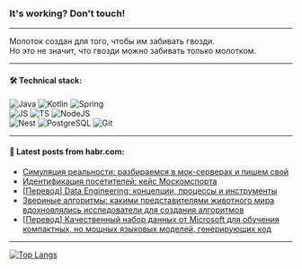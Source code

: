 ### It's working? Don't touch!

---
Молоток создан для того, чтобы им забивать гвозди. <br>
Но это не значит, что гвозди можно забивать только молотком.

---

#### 🛠️ Technical stack:

![Java](https://img.shields.io/badge/Java-informational?logo=Oracle&style=flat&logoColor=white&color=FF4500)
![Kotlin](https://img.shields.io/badge/Kotlin-informational?logo=Kotlin&style=flat&logoColor=white&color=774D97)
![Spring](https://img.shields.io/badge/SpringBoot-informational?logo=SpringBoot&style=flat&logoColor=white&color=6DB33F) <br>
![JS](https://img.shields.io/badge/JS-informational?logo=javaScript&style=flat&logoColor=black&color=F7Df1E)
![TS](https://img.shields.io/badge/TypeScript-informational?logo=typeScript&style=flat&logoColor=black&color=0667A8)
![NodeJS](https://img.shields.io/badge/NodeJS-informational?logo=node.js&style=flat&logoColor=white&color=70A760) <br>
![Nest](https://img.shields.io/badge/NestJS-informational?logo=NestJS&style=flat&logoColor=white&color=E0234E)
![PostgreSQL](https://img.shields.io/badge/PostgreSQL-informational?logo=PostgreSQL&style=flat&logoColor=white&color=DAA520)
![Git](https://img.shields.io/badge/Git-informational?logo=git&style=flat&logoColor=white&color=778899)

___

#### 💬 Latest posts from habr.com:

<!-- BLOG-POST-LIST:START -->
- [Симуляция реальности: разбираемся в мок-серверах и пишем свой](https://habr.com/ru/companies/alfa/articles/749890/?utm_source=habrahabr&utm_medium=rss&utm_campaign=749890)
- [Идентификация посетителей: кейс Москомспорта](https://habr.com/ru/companies/perco/articles/749952/?utm_source=habrahabr&utm_medium=rss&utm_campaign=749952)
- [[Перевод] Data Engineering: концепции, процессы и инструменты](https://habr.com/ru/articles/743308/?utm_source=habrahabr&utm_medium=rss&utm_campaign=743308)
- [Звериные алгоритмы: какими представителями животного мира вдохновлялись исследователи для создания алгоритмов](https://habr.com/ru/companies/rshb/articles/749930/?utm_source=habrahabr&utm_medium=rss&utm_campaign=749930)
- [[Перевод] Качественный набор данных от Microsoft для обучения компактных, но мощных языковых моделей, генерирующих код](https://habr.com/ru/companies/wunderfund/articles/749314/?utm_source=habrahabr&utm_medium=rss&utm_campaign=749314)
<!-- BLOG-POST-LIST:END -->

---
[![Top Langs](https://github-readme-stats-git-master-advtsetting-gmailcom.vercel.app/api/top-langs/?username=zloylis&langs_count=10&hide_title=false&title_color=e6edf3&size_weight=0.5&count_weight=0.5&layout=compact&hide_border=true&theme=dracula)](https://github.com/zloylis)

<!-- ![GitHub stats](https://github-readme-stats-git-master-advtsetting-gmailcom.vercel.app/api?username=zloylis&show_icons=true&hide_border=true&theme=dracula&hide_title=true&include_all_commits=true&count_private=true&hide=contribs&hide_rank=true) -->
